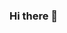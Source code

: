 ### Hi there 👋

<!--
**Asrasadik/Asrasadik** is a ✨ _special_ ✨ repository because its `README.md` (this file) appears on your GitHub profile.


- 🔭 I’m currently working on Improving my coding skill.
- 🌱 I’m currently learning Algorithms and Web Development
- 📫 How to reach me: asrasadik@gmail.com
